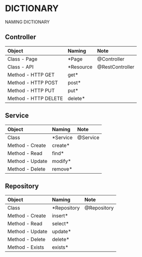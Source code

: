 # DICTIONARY
NAMING DICTIONARY

## Controller

| Object               | Naming    | Note            |
|:---------------------|:----------|:----------------|
| Class - Page         | *Page     | @Controller     |
| Class - API          | *Resource | @RestController |
| Method - HTTP GET    | get*      |                 |
| Method - HTTP POST   | post*     |                 |
| Method - HTTP PUT    | put*      |                 |
| Method - HTTP DELETE | delete*   |                 |

## Service

| Object          | Naming      | Note        |
|:----------------|:------------|:------------|
| Class           | *Service    | @Service    |
| Method - Create | create*     |             |
| Method - Read   | find*       |             |
| Method - Update | modify*     |             |
| Method - Delete | remove*     |             |

## Repository

| Object          | Naming      | Note        |
|:----------------|:------------|:------------|
| Class           | *Repository | @Repository |
| Method - Create | insert*     |             |
| Method - Read   | select*     |             |
| Method - Update | update*     |             |
| Method - Delete | delete*     |             |
| Method - Exists | exists*     |             |
